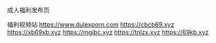 成人福利发布页


福利视频站
https://www.dulexporn.com
https://cbcb69.xyz
https://xb69xb.xyz
https://mgibc.xyz
https://tnlzx.xyz
https://69kb.xyz
